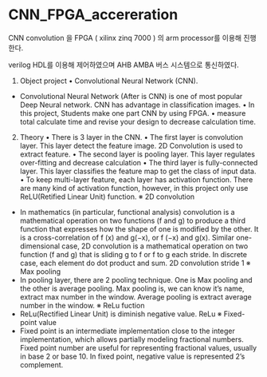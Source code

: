 # CNN_FPGA_accereration

CNN convolution 을 FPGA ( xilinx zinq 7000 ) 의 arm processor를 이용해 진행한다.

verilog HDL를 이용해 제어하였으며 AHB AMBA 버스 시스템으로 통신하였다.

1. Object project
• Convolutional Neural Network (CNN).
- Convolutional Neural Network (After is CNN) is one of most popular Deep
Neural network. CNN has advantage in classification images.
• In this project, Students make one part CNN by using FPGA.
• measure total calculate time and revise your design to decrease calculation
time.

2. Theory
• There is 3 layer in the CNN.
• The first layer is convolution layer. This layer detect the feature image. 2D Convolution is used to extract feature.
• The second layer is pooling layer. This layer regulates over-fitting and decrease calculation
• The third layer is fully-connected layer. This layer classifies the feature map to get the class of input data.
• To keep multi-layer feature, each layer has activation function. There are many kind of activation function, however, in this project only use ReLU(Retified Linear Unit) function.
※ 2D convolution
- In mathematics (in particular, functional analysis) convolution is a
mathematical operation on two functions (f and g) to produce a third function that expresses how the shape of one is modified by the other. It is a cross-correlation of f (x) and g(−x), or f (−x) and g(x). Similar one-dimensional case, 2D convolution is a mathematical operation on two function (f and g) that is sliding g to f or f to g each stride. In discrete case, each element do dot product and sum.
  2D convolution stride 1
※ Max pooling
- In pooling layer, there are 2 pooling technique. One is Max pooling and the
other is average pooling. Max pooling is, we can know it’s name, extract max number in the window. Average pooling is extract average number in the window.
 ※ ReLu fuction
- ReLu(Rectified Linear Unit) is
diminish negative value.
 ReLu
※ Fixed-point value
- Fixed point is an intermediate implementation close to the integer
implementation, which allows partially modeling fractional numbers. Fixed point number are useful for representing fractional values, usually in base 2 or base 10. In fixed point, negative value is represented 2’s complement.

